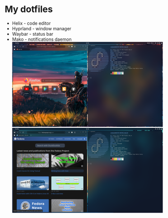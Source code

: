 # My dotfiles
- Helix - code editor
- Hyprland - window manager
- Waybar - status bar
- Mako - notifications daemon
![screenshot](https://github.com/VadimP22/dotfiles/blob/master/screenshot2.png)
![screenshot](https://github.com/VadimP22/dotfiles/blob/master/screenshot.png)
